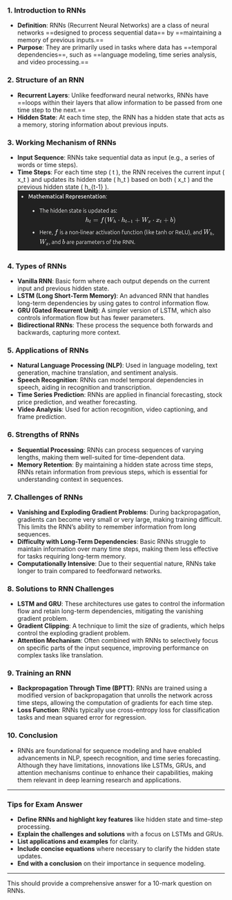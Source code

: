 
### 1. **Introduction to RNNs**
   - **Definition**: RNNs (Recurrent Neural Networks) are a class of neural networks ==designed to process sequential data== by ==maintaining a memory of previous inputs.==
   - **Purpose**: They are primarily used in tasks where data has ==temporal dependencies==, such as ==language modeling, time series analysis, and video processing.==

### 2. **Structure of an RNN**
   - **Recurrent Layers**: Unlike feedforward neural networks, RNNs have ==loops within their layers that allow information to be passed from one time step to the next.==
   - **Hidden State**: At each time step, the RNN has a hidden state that acts as a memory, storing information about previous inputs.

### 3. **Working Mechanism of RNNs**
   - **Input Sequence**: RNNs take sequential data as input (e.g., a series of words or time steps).
   - **Time Steps**: For each time step \( t \), the RNN receives the current input \( x_t \) and updates its hidden state \( h_t \) based on both \( x_t \) and the previous hidden state \( h_{t-1} \).
   ![alt text](Pastedimage20241111142928.png)

### 4. **Types of RNNs**
   - **Vanilla RNN**: Basic form where each output depends on the current input and previous hidden state.
   - **LSTM (Long Short-Term Memory)**: An advanced RNN that handles long-term dependencies by using gates to control information flow.
   - **GRU (Gated Recurrent Unit)**: A simpler version of LSTM, which also controls information flow but has fewer parameters.
   - **Bidirectional RNNs**: These process the sequence both forwards and backwards, capturing more context.

### 5. **Applications of RNNs**
   - **Natural Language Processing (NLP)**: Used in language modeling, text generation, machine translation, and sentiment analysis.
   - **Speech Recognition**: RNNs can model temporal dependencies in speech, aiding in recognition and transcription.
   - **Time Series Prediction**: RNNs are applied in financial forecasting, stock price prediction, and weather forecasting.
   - **Video Analysis**: Used for action recognition, video captioning, and frame prediction.

### 6. **Strengths of RNNs**
   - **Sequential Processing**: RNNs can process sequences of varying lengths, making them well-suited for time-dependent data.
   - **Memory Retention**: By maintaining a hidden state across time steps, RNNs retain information from previous steps, which is essential for understanding context in sequences.

### 7. **Challenges of RNNs**
   - **Vanishing and Exploding Gradient Problems**: During backpropagation, gradients can become very small or very large, making training difficult. This limits the RNN’s ability to remember information from long sequences.
   - **Difficulty with Long-Term Dependencies**: Basic RNNs struggle to maintain information over many time steps, making them less effective for tasks requiring long-term memory.
   - **Computationally Intensive**: Due to their sequential nature, RNNs take longer to train compared to feedforward networks.

### 8. **Solutions to RNN Challenges**
   - **LSTM and GRU**: These architectures use gates to control the information flow and retain long-term dependencies, mitigating the vanishing gradient problem.
   - **Gradient Clipping**: A technique to limit the size of gradients, which helps control the exploding gradient problem.
   - **Attention Mechanism**: Often combined with RNNs to selectively focus on specific parts of the input sequence, improving performance on complex tasks like translation.

### 9. **Training an RNN**
   - **Backpropagation Through Time (BPTT)**: RNNs are trained using a modified version of backpropagation that unrolls the network across time steps, allowing the computation of gradients for each time step.
   - **Loss Function**: RNNs typically use cross-entropy loss for classification tasks and mean squared error for regression.

### 10. **Conclusion**
   - RNNs are foundational for sequence modeling and have enabled advancements in NLP, speech recognition, and time series forecasting. Although they have limitations, innovations like LSTMs, GRUs, and attention mechanisms continue to enhance their capabilities, making them relevant in deep learning research and applications.

---

### **Tips for Exam Answer**
- **Define RNNs and highlight key features** like hidden state and time-step processing.
- **Explain the challenges and solutions** with a focus on LSTMs and GRUs.
- **List applications and examples** for clarity.
- **Include concise equations** where necessary to clarify the hidden state updates.
- **End with a conclusion** on their importance in sequence modeling.

--- 

This should provide a comprehensive answer for a 10-mark question on RNNs.